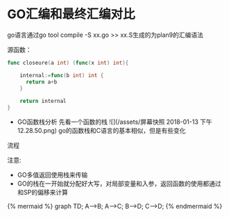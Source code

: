 # GO汇编和最终汇编对比

go语言通过go tool compile -S xx.go >> xx.S生成的为plan9的汇编语法

源函数：
```go
func closeure(a int) (func(x int) int){

    internal:=func(b int) int {
      return a+b
    }
    
    return internal
}
```



* GO函数栈分析
  先看一个函数的栈
  ![](/assets/屏幕快照 2018-01-13 下午12.28.50.png)
  go的函数栈和C语言的基本相似，但是有些变化

流程


注意:

* GO多值返回使用栈来传输
* GO的栈在一开始就分配好大写，对局部变量和入参，返回函数的使用都通过和SP的偏移来计算


{% mermaid %}
graph TD;
  A-->B;
  A-->C;
  B-->D;
  C-->D;
{% endmermaid %}


